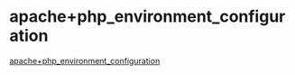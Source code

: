 # apache+php_environment_configuration
[apache+php_environment_configuration](https://aiwithcloud.com/2022/09/14/apachephp_environment_configuration/)